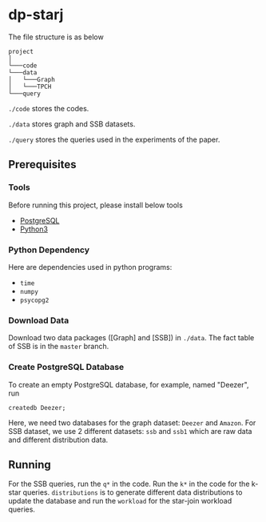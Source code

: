 # dp-starj
The file structure is as below
```
project
│   
└───code
└───data
│   └───Graph
│   └───TPCH
└───query
```
`./code` stores the codes.

`./data` stores graph and SSB datasets.

`./query` stores the queries used in the experiments of the paper.


## Prerequisites
### Tools
Before running this project, please install below tools
* [PostgreSQL](https://www.postgresql.org/)
* [Python3](https://www.python.org/download/releases/3.0/)

### Python Dependency
Here are dependencies used in python programs:
* `time`
* `numpy`
* `psycopg2`

### Download Data
Download two data packages ([Graph] and [SSB]) in `./data`.
The fact table of SSB is in the `master` branch.


### Create PostgreSQL Database
To create an empty PostgreSQL database, for example, named "Deezer", run
```
createdb Deezer;
```

Here, we need two databases for the graph dataset: `Deezer` and `Amazon`. For SSB dataset, we use 2 different datasets: `ssb`  and `ssb1` which are raw data and different distribution data.


## Running
For the SSB queries, run the `q*` in the code. Run the `k*` in the code for the k-star queries. `distributions` is to generate different data distributions to update the database and run the `workload` for the star-join workload queries. 
